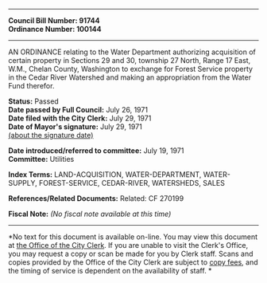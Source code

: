 * * * * *  
  
**Council Bill Number: [](#h0)[](#h2)91744**   
**Ordinance Number: 100144**  
  
* * * * *  
  
AN ORDINANCE relating to the Water Department authorizing acquisition of certain property in Sections 29 and 30, township 27 North, Range 17 East, W.M., Chelan County, Washington to exchange for Forest Service property in the Cedar River Watershed and making an appropriation from the Water Fund therefor.  
  
**Status:** Passed   
**Date passed by Full Council:** July 26, 1971   
**Date filed with the City Clerk:** July 29, 1971   
**Date of Mayor's signature:** July 29, 1971   
[(about the signature date)](/~public/approvaldate.htm)   
  
  
**Date introduced/referred to committee:** July 19, 1971   
**Committee:** Utilities   
  
**Index Terms:** LAND-ACQUISITION, WATER-DEPARTMENT, WATER-SUPPLY, FOREST-SERVICE, CEDAR-RIVER, WATERSHEDS, SALES  
  
**References/Related Documents:** Related: CF 270199  
  
**Fiscal Note:** *(No fiscal note available at this time)*  
  
* * * * *  
  
*No text for this document is available on-line. You may view this document at [the Office of the City Clerk](http://www.seattle.gov/leg/clerk/contactUs.htm). If you are unable to visit the Clerk's Office, you may request a copy or scan be made for you by Clerk staff. Scans and copies provided by the Office of the City Clerk are subject to [copy fees](http://clerk.seattle.gov/~public/clerkfees.htm), and the timing of service is dependent on the availability of staff. *  
  
  
